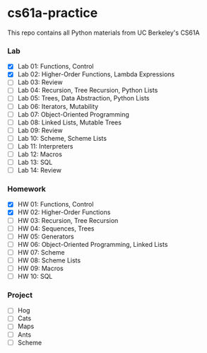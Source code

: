 # cs61a-practice

This repo contains all Python materials from UC Berkeley's CS61A

### Lab
- [x] Lab 01: Functions, Control
- [x] Lab 02: Higher-Order Functions, Lambda Expressions
- [ ] Lab 03: Review
- [ ] Lab 04: Recursion, Tree Recursion, Python Lists
- [ ] Lab 05: Trees, Data Abstraction, Python Lists
- [ ] Lab 06: Iterators, Mutability
- [ ] Lab 07: Object-Oriented Programming
- [ ] Lab 08: Linked Lists, Mutable Trees
- [ ] Lab 09: Review
- [ ] Lab 10: Scheme, Scheme Lists
- [ ] Lab 11: Interpreters
- [ ] Lab 12: Macros
- [ ] Lab 13: SQL
- [ ] Lab 14: Review

### Homework
- [x] HW 01: Functions, Control
- [x] HW 02: Higher-Order Functions
- [ ] HW 03: Recursion, Tree Recursion
- [ ] HW 04: Sequences, Trees
- [ ] HW 05: Generators
- [ ] HW 06: Object-Oriented Programming, Linked Lists
- [ ] HW 07: Scheme
- [ ] HW 08: Scheme Lists
- [ ] HW 09: Macros
- [ ] HW 10: SQL

### Project
- [ ] Hog
- [ ] Cats
- [ ] Maps
- [ ] Ants
- [ ] Scheme
